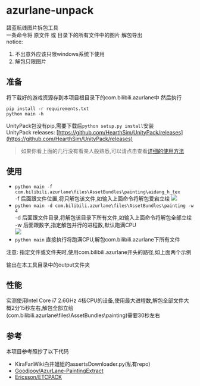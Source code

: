 # azurlane-unpack
碧蓝航线图片拆包工具  
一条命令将 原文件 或 目录下的所有文件中的图片 解包导出  
notice:  
1. 不出意外应该只限windows系统下使用
2. 解包只限图片
## 准备
将下载好的游戏资源存到本项目根目录下的com.bilibili.azurlane中
然后执行
```
pip install -r requirements.txt
python main -h
```
UnityPack包没有pip,需要下载后```python setup.py install```安装  
UnityPack releases: [https://github.com/HearthSim/UnityPack/releases](https://github.com/HearthSim/UnityPack/releases)  


> 如果你看上面的几行没有看亲人般熟悉,可以请点击查看[详细的使用方法](https://github.com/HHHHhgqcdxhg/azurlane-unpack/blob/master/greenhand.md)
## 使用
- ```python main -f com.bilibili.azurlane\files\AssetBundles\painting\aidang_h_tex```  
-f 后面跟文件位置,将只解包该文件,如输入上面命令将解包爱宕立绘
![](https://ws1.sinaimg.cn/large/006WuIpegy1fzrc4q9ockj30if05c0sx.jpg)
- ```python main -d com.bilibili.azurlane\files\AssetBundles\painting -w 4```  
-d 后面跟文件目录,将解包该目录下所有文件,如输入上面命令将解包全部立绘  
-w 后面跟数字,指定解包并行的进程数,默认跑满CPU  
![](https://ws1.sinaimg.cn/large/006WuIpegy1fzrc45oxxjj30vc0a9jsa.jpg)
- ```python main```
直接执行将跑满CPU,解包com.bilibili.azurlane下所有文件  

注意: 指定文件或文件夹时,使用com.bilibili.azurlane开头的路径,如上面两个示例  

输出在本工具目录中的output文件夹

## 性能
实测使用Intel Core i7 2.6GHz 4核CPU的设备,使用最大进程数,解包全部文件大概2分15秒左右,解包全部立绘(com.bilibili.azurlane\files\AssetBundles\painting)需要30秒左右

## 参考
本项目~~参考~~照抄了以下代码
- KiraFanWiki白井姐姐的assertsDownloader.py(私有repo)
- [Goodjooy/AzurLane-PaintingExtract](https://github.com/Goodjooy/AzurLane-PaintingExtract)
- [Ericsson/ETCPACK](https://github.com/Ericsson/ETCPACK)
